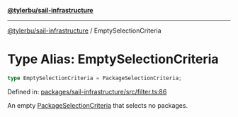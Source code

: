 [**@tylerbu/sail-infrastructure**](../README.md)

***

[@tylerbu/sail-infrastructure](../README.md) / EmptySelectionCriteria

# Type Alias: EmptySelectionCriteria

```ts
type EmptySelectionCriteria = PackageSelectionCriteria;
```

Defined in: [packages/sail-infrastructure/src/filter.ts:86](https://github.com/tylerbutler/tools-monorepo/blob/main/packages/sail-infrastructure/src/filter.ts#L86)

An empty [PackageSelectionCriteria](../interfaces/PackageSelectionCriteria.md) that selects no packages.
